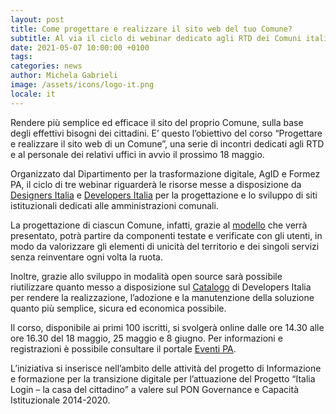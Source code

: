 ```yaml
---
layout: post
title: Come progettare e realizzare il sito web del tuo Comune?
subtitle: Al via il ciclo di webinar dedicato agli RTD dei Comuni italiani
date: 2021-05-07 10:00:00 +0100
tags: 
categories: news
author: Michela Gabrieli
image: /assets/icons/logo-it.png
locale: it
---
```


Rendere più semplice ed efficace il sito del proprio Comune, sulla base degli effettivi bisogni dei cittadini. E’ questo l’obiettivo del corso “Progettare e realizzare il sito web di un Comune”, una serie di incontri dedicati agli RTD e al personale dei relativi uffici in avvio il prossimo 18 maggio.

Organizzato dal Dipartimento per la trasformazione digitale, AgID e Formez PA, il ciclo di tre webinar riguarderà le risorse messe a disposizione da [Designers Italia](https://designers.italia.it/) e [Developers Italia](https://developers.italia.it/) per la progettazione e lo sviluppo di siti istituzionali dedicati alle amministrazioni comunali. 

La progettazione di ciascun Comune, infatti, grazie al [modello](https://italia.github.io/design-comuni-prototipi/) che verrà presentato, potrà partire da componenti testate e verificate con gli utenti, in modo da valorizzare gli elementi di unicità del territorio e dei singoli servizi senza reinventare ogni volta la ruota. 

Inoltre, grazie allo sviluppo in modalità open source sarà possibile riutilizzare quanto messo a disposizione sul [Catalogo](https://developers.italia.it/it/search?type=software_reuse&sort_by=relevance&page=0) di Developers Italia per rendere la realizzazione, l’adozione e la manutenzione della soluzione quanto più semplice, sicura ed economica possibile.

Il corso, disponibile ai primi 100 iscritti, si svolgerà online dalle ore 14.30 alle ore 16.30 del 18 maggio, 25 maggio e 8 giugno. Per informazioni e registrazioni è possibile consultare il portale [Eventi PA](http://eventipa.formez.it/node/310756).

L’iniziativa si inserisce nell’ambito delle attività del progetto di Informazione e formazione per la transizione digitale per l’attuazione del Progetto “Italia Login – la casa del cittadino” a valere sul PON Governance e Capacità Istituzionale 2014-2020.
